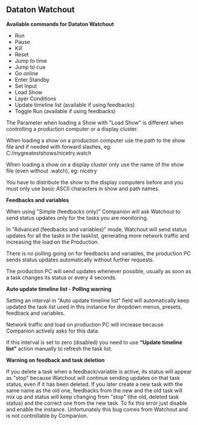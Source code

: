 ## Dataton Watchout

**Available commands for Dataton Watchout**

* Run
* Pause
* Kill
* Reset
* Jump to time
* Jump to cue
* Go online
* Enter Standby
* Set Input
* Load Show
* Layer Conditions
* Update timeline list (available if using feedbacks)
* Toggle Run (available if using feedbacks)

The Parameter when loading a Show with "Load Show" is different when controlling a production computer or a display cluster.

When loading a show on a production computer use the path to the show file and if needed with forward slashes, eg: C:/mygreatestshows/nicetry.watch

When loading a show on a display cluster only use the name of the show file (even without .watch), eg: nicetry

You have to distribute the show to the display computers before and you must only use basic ASCII characters in show and path names.

**Feedbacks and variables**

When using "Simple (feedbacks only)" Companion will ask Watchout to send status updates only for the tasks you are monitoring.

In "Advanced (feedbacks and variables)" mode, Watchout will send status updates for all the tasks in the tasklist, generating more network traffic and increasing the load on the Production.

There is no polling going on for feedbacks and variables, the production PC sends status updates automatically without further requests.

The production PC will send updates whenever possible, usually as soon as a task changes its status or every 4 seconds.

**Auto update timeline list - Polling warning**

Setting an interval in "Auto update timeline list" field will automatically keep updated the task list used in this instance for dropdown menus, presets, feedback and variables.

Network traffic and load on production PC will increase because Companion actively asks for this data.

If this interval is set to zero (disabled) you need to use **"Update timeline list"** action manually to refresh the task list.

**Warning on feedback and task deletion**

If you delete a task when a feedback/variable is active, its status will appear as "stop" because Watchout will continue sending updates on that
task status, even if it has been deleted. If you later create a new task with the same name as the old one, feedbacks from the new and the old
task will mix up and status will keep changing from "stop" (the old, deleted task status) and the correct one from the new task. To fix this
error just disable and enable the instance. Unfortunately this bug comes from Watchout and is not controllable by Companion.
